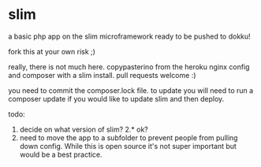slim
====

a basic php app on the slim microframework ready to be pushed to dokku!

fork this at your own risk ;)

really, there is not much here. copypasterino from the heroku nginx config and composer with a slim install. pull requests welcome :)

you need to commit the composer.lock file. to update you will need to run a composer update if you would like to update slim and then deploy.


todo: 

1. decide on what version of slim? 2.* ok?
2. need to move the app to a subfolder to prevent people from pulling down config. While this is open source it's not super important but would be a best practice.
